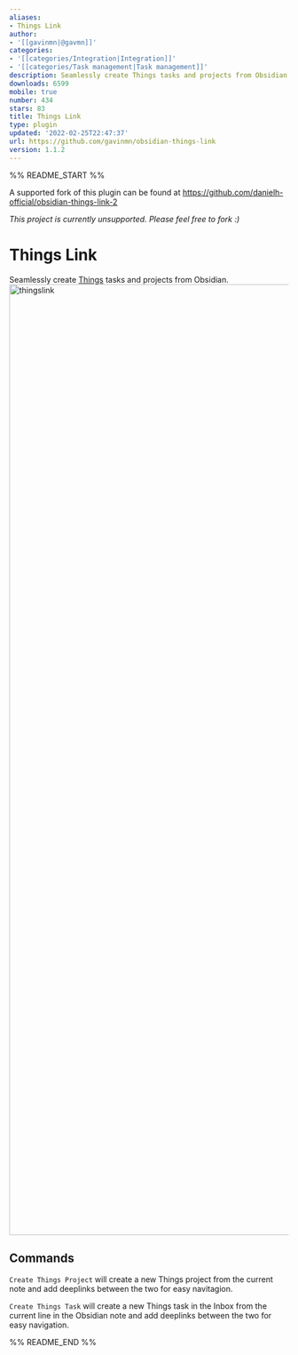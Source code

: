 ```yaml
---
aliases:
- Things Link
author:
- '[[gavinmn|@gavmn]]'
categories:
- '[[categories/Integration|Integration]]'
- '[[categories/Task management|Task management]]'
description: Seamlessly create Things tasks and projects from Obsidian
downloads: 6599
mobile: true
number: 434
stars: 83
title: Things Link
type: plugin
updated: '2022-02-25T22:47:37'
url: https://github.com/gavinmn/obsidian-things-link
version: 1.1.2
---
```


%% README_START %%

A supported fork of this plugin can be found at https://github.com/danielh-official/obsidian-things-link-2

*This project is currently unsupported. Please feel free to fork :)*

# Things Link

Seamlessly create [Things](https://culturedcode.com/things/) tasks and projects from Obsidian.
<img width="1711" alt="thingslink" src="https://user-images.githubusercontent.com/59900904/156386765-3a5923e2-0f05-4268-952d-f971c43f3aee.png">



## Commands

`Create Things Project` will create a new Things project from the current note and add deeplinks between the two for easy navitagion.

`Create Things Task` will create a new Things task in the Inbox from the current line in the Obsidian note and add deeplinks between the two for easy navigation.


%% README_END %%